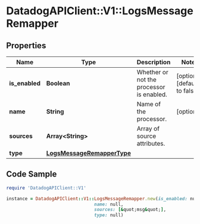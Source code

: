 # DatadogAPIClient::V1::LogsMessageRemapper

## Properties

Name | Type | Description | Notes
------------ | ------------- | ------------- | -------------
**is_enabled** | **Boolean** | Whether or not the processor is enabled. | [optional] [default to false]
**name** | **String** | Name of the processor. | [optional] 
**sources** | **Array&lt;String&gt;** | Array of source attributes. | 
**type** | [**LogsMessageRemapperType**](LogsMessageRemapperType.md) |  | 

## Code Sample

```ruby
require 'DatadogAPIClient::V1'

instance = DatadogAPIClient::V1::LogsMessageRemapper.new(is_enabled: null,
                                 name: null,
                                 sources: [&quot;msg&quot;],
                                 type: null)
```


